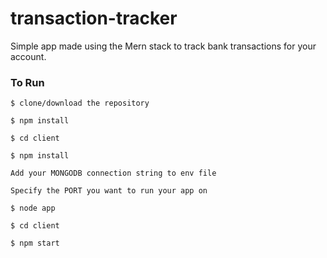 # transaction-tracker
Simple app made using the Mern stack to track bank transactions for your account.

### To Run

`$ clone/download the repository`

`$ npm install`

`$ cd client`

`$ npm install`

`Add your MONGODB connection string to env file`

`Specify the PORT you want to run your app on`

`$ node app`

`$ cd client`

`$ npm start`
